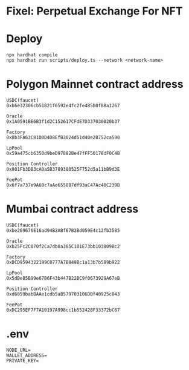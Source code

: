 # Fixel: Perpetual Exchange For NFT

# Deploy

```
npx hardhat compile
npx hardhat run scripts/deploy.ts --network <network-name>
```

# Polygon Mainnet contract address

```
USDC(faucet)
0xb6e32306cb51821f6592e4fc2fe485b0f88a1267

Oracle
0x1A0591BE6B3f1d2C152617CFdE7D337030020b37

Factory
0x8b3FA63C81D0D4D8EfB3024d51d40e2B752ca590

LpPool
0x59a475cb6350d9beD97882Be47fFF50178dF0C4B

Position Controller
0x801Fb3DB3cA0a5B3789380525F752d5a11bB9d3E

FeePot
0x6f7a737e9A60c7aAe6558B7df93aC47Ac40C239B
```

# Mumbai contract address

```
USDC(faucet)
0xbe269676E16ad94B2ABf67B2Bd059E4c12fb3585

Oracle
0xb25Fc2C070f2Ca7db8a385C101E73bb103809Bc2

Factory
0xDCD9594322199C0777A7B849Bc1a13b7b589b922

LpPool
0x5dBe85B99e67B6F43b447B22BC9f0673929A67eB

Position Controller
0xd6059babBAAe1cdb5aB579703106DBf40925c843

FeePot
0xDC295EF7F7A10197A998cc1b552428F33372bC67
```

# .env

```
NODE_URL=
WALLET_ADDRESS=
PRIVATE_KEY=
```